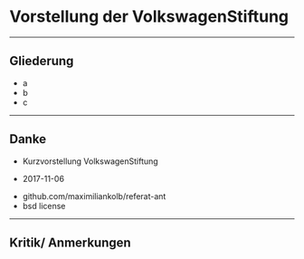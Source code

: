 # Vorstellung der VolkswagenStiftung
---
## Gliederung
* a
* b
* c
---
## Danke
* Kurzvorstellung VolkswagenStiftung
+ 2017-11-06
* github.com/maximiliankolb/referat-ant
* bsd license
---
## Kritik/ Anmerkungen
